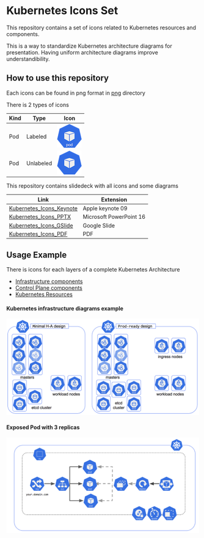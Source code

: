 # Kubernetes Icons Set

This repository contains a set of icons related to Kubernetes resources and components.

This is a way to standardize Kubernetes architecture diagrams for presentation. Having uniform architecture diagrams improve understandibility.

## How to use this repository

Each icons can be found in png format in [png](png) directory

There is 2 types of icons

| Kind  | Type       | Icon                             |
|-------|------------|----------------------------------|
|  Pod  | Labeled    | ![](./doc/pod-labeled.png)       |
|  Pod  | Unlabeled  | ![](./doc/pod-unlabeled.png)     |


This repository contains slidedeck with all icons and some diagrams

| Link  | Extension  |
|-------|------------|
|  [Kubernetes_Icons_Keynote](./slidedeck/Kubernetes_Icons_Keynote.key)  | Apple keynote 09    |
|  [Kubernetes_Icons_PPTX](./slidedeck/Kubernetes_Icons_PPTX.pptx)  | Microsoft PowerPoint 16    |
|  [Kubernetes_Icons_GSlide](https://docs.google.com/presentation/d/1Xds7zibJaxgy3rVWEZoawSiL3WtdAyrPS0MYUAzgLiI/edit?usp=sharing)  | Google Slide    |
|  [Kubernetes_Icons_PDF](./slidedeck/Kubernetes_Icons_PDF.pdf)  |  PDF  |

## Usage Example

There is icons for each layers of a complete Kubernetes Architecture
* [Infrastructure components](./png/infrastructure_components)
* [Control Plane components](./png/control_plane_components)
* [Kubernetes Resources](./png/k8s_resources)

#### Kubernetes infrastructure diagrams example
![](./doc/k8s-infra.png)

#### Exposed Pod with 3 replicas
![](./doc/k8s-exposed-pod.png)
